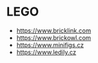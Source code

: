 # LEGO

- https://www.bricklink.com
- https://www.brickowl.com
- https://www.minifigs.cz
- https://www.ledily.cz